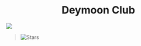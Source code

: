 <h1 align="center">Deymoon Club </h1>

 <img src= "https://catbox.mohttps://chat.whatsapp.com/GZcgMUta1CxFRxss1wlPpu?mode=ac_t.jpg">
    </p>

><img title="Stars" src="https://img.shields.io/github/stars/the-new?color=yellow&style=flat-square"></a>

